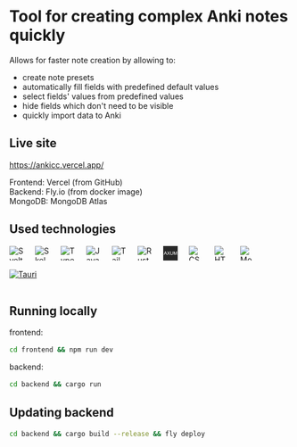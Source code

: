 # Tool for creating complex Anki notes quickly

Allows for faster note creation by allowing to:

- create note presets
- automatically fill fields with predefined default values
- select fields' values from predefined values
- hide fields which don't need to be visible
- quickly import data to Anki

## Live site

https://ankicc.vercel.app/

Frontend: Vercel (from GitHub)  
Backend: Fly.io (from docker image)  
MongoDB: MongoDB Atlas

## Used technologies

[<img align="left" width="26" height="26" alt="Svelte" src="https://api.iconify.design/devicon:svelte.svg" style="padding: 0 20px 16px 0"/>](https://svelte.dev "Svelte")
[<img align="left" width="26" height="26" alt="Skeleton" src="readmeIcons\Skeleton.png" style="padding: 0 20px 16px 0"/>](https://www.skeleton.dev "Skeleton")
[<img align="left" width="26" height="26" alt="Typescript" src="https://api.iconify.design/devicon:typescript.svg" style="padding: 0 20px 16px 0"/>](https://www.typescriptlang.org "Typescript")
[<img align="left" width="26" height="26" alt="Javascript" src="https://api.iconify.design/devicon:javascript.svg" style="padding: 0 20px 16px 0"/>](https://en.wikipedia.org/wiki/JavaScript "Javascript")
[<img align="left" width="26" height="26" alt="TailwindCSS" src="https://api.iconify.design/devicon:tailwindcss.svg" style="padding: 0 20px 16px 0"/>](https://tailwindcss.com "TailwindCSS")
[<img align="left" width="26" height="26" alt="Rust" src="https://api.iconify.design/vscode-icons:file-type-rust.svg" style="padding: 0 20px 16px 0"/>](https://www.rust-lang.org "Rust")
[<img align="left" width="26" height="26" alt="Axum" src="readmeIcons\Axum.png" style="padding: 0 20px 16px 0"/>](https://github.com/tokio-rs/axum "Axum")
[<img align="left" width="26" height="26" alt="CSS" src="https://api.iconify.design/devicon:css3.svg" style="padding: 0 20px 16px 0"/>](https://en.wikipedia.org/wiki/CSS "CSS")
[<img align="left" width="26" height="26" alt="HTML" src="https://api.iconify.design/devicon:html5.svg" style="padding: 0 20px 16px 0"/>](https://en.wikipedia.org/wiki/HTML "HTML")
[<img align="left" width="26" height="26" alt="MongoDB" src="https://api.iconify.design/devicon:mongodb.svg" style="padding: 0 20px 16px 0"/>](https://mongodb.com "MongoDB")
[<img width="26" height="26" alt="Tauri" src="https://api.iconify.design/devicon:tauri.svg" style="padding: 0 20px 16px 0"/>](https://tauri.app "Tauri")

## Running locally

frontend:

```bash
cd frontend && npm run dev
```

backend:

```bash
cd backend && cargo run
```

## Updating backend

```bash
cd backend && cargo build --release && fly deploy
```
